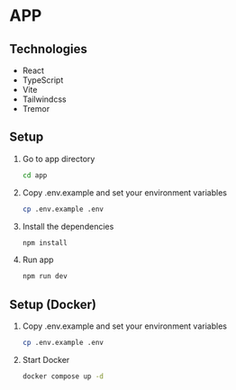 # APP

## Technologies

- React
- TypeScript
- Vite
- Tailwindcss
- Tremor

## Setup

1. Go to app directory

   ```sh
   cd app
   ```

2. Copy .env.example and set your environment variables

   ```sh
   cp .env.example .env
   ```

3. Install the dependencies

   ```sh
   npm install
   ```

4. Run app

   ```sh
   npm run dev
   ```

## Setup (Docker)

1. Copy .env.example and set your environment variables

   ```sh
   cp .env.example .env
   ```

2. Start Docker

   ```sh
   docker compose up -d
   ```
